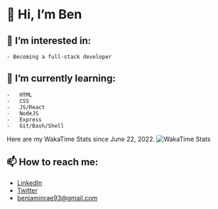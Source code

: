 #  👋 Hi, I’m Ben

##   👀 I’m interested in:
    - Becoming a full-stack developer

## 🌱 I’m currently learning:
    -   HTML
    -   CSS
    -   JS/React
    -   NodeJS
    -   Express
    -   Git/Bash/Shell
Here are my WakaTime Stats since June 22, 2022.
![WakaTime Stats](https://wakatime.com/share/@6890f6ce-e891-46bb-b605-5fc5dcd096d6/73dbf1c4-59f5-4375-a881-989fcc154eeb.svg)

##  📫 How to reach me:
* [LinkedIn](https://www.linkedin.com/in/benjamin-alexander-rae/)
* [Twitter](https://twitter.com/benjaminrae93)
* [benjaminrae93@gmail.com](mailto:benjaminrae93@gmail.com)


